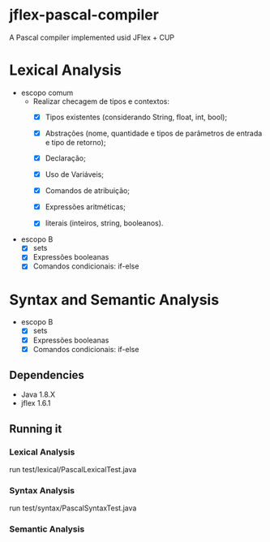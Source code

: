 # jflex-pascal-compiler

A Pascal compiler implemented usid JFlex + CUP

# Lexical Analysis 

* escopo comum
   * Realizar checagem de tipos e contextos:
     - [X] Tipos existentes (considerando String, float, int, bool);
     - [X] Abstrações (nome, quantidade e tipos de parâmetros de entrada e tipo de retorno);
     - [X] Declaração;
     - [X] Uso de Variáveis;
     - [X] Comandos de atribuição;
     - [X] Expressões aritméticas;
     - [X] literais (inteiros, string, booleanos).


* escopo B
     - [X] sets
     - [X] Expressões booleanas
     - [X] Comandos condicionais: if-else

# Syntax and Semantic Analysis

* escopo B
     - [X] sets
     - [X] Expressões booleanas
     - [X] Comandos condicionais: if-else

## Dependencies

* Java 1.8.X
* jflex 1.6.1


## Running it

### Lexical Analysis

run test/lexical/PascalLexicalTest.java

### Syntax Analysis

run test/syntax/PascalSyntaxTest.java

### Semantic Analysis
